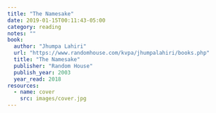 ```yaml
---
title: "The Namesake"
date: 2019-01-15T00:11:43-05:00
category: reading
notes: ""
book:
  author: "Jhumpa Lahiri"
  url: "https://www.randomhouse.com/kvpa/jhumpalahiri/books.php"
  title: "The Namesake"
  publisher: "Random House"
  publish_year: 2003
  year_read: 2018
resources:
  - name: cover
    src: images/cover.jpg
---
```


